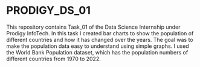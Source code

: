 # PRODIGY_DS_01
This repository contains Task_01 of the Data Science Internship under Prodigy InfoTech. In this task I created bar charts to show the population of different countries and how it has changed over the years. The goal was to make the population data easy to understand using simple graphs. I used the World Bank Population dataset, which has the population numbers of different countries from 1970 to 2022.
